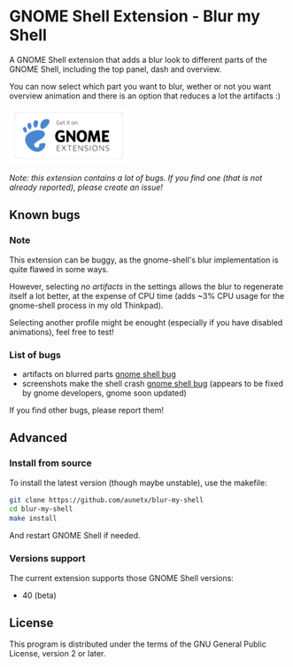 # GNOME Shell Extension - Blur my Shell

A GNOME Shell extension that adds a blur look to different parts of the GNOME Shell, including the top panel, dash and overview.

You can now select which part you want to blur, wether or not you want overview animation and there is an option that reduces a lot the artifacts :)

[<img src="https://github.com/aunetx/files_utils/raw/master/get_it_on_gnome_extensions.png" height="100">](https://extensions.gnome.org/extension/3193/blur-my-shell/)

*Note: this extension contains a lot of bugs. If you find one (that is not already reported), please create an issue!*

## Known bugs

### Note

This extension can be buggy, as the gnome-shell's blur implementation is quite flawed in some ways.

However, selecting *no artifacts* in the settings allows the blur to regenerate itself a lot better, at the expense of CPU time (adds ~3% CPU usage for the gnome-shell process in my old Thinkpad).

Selecting another profile might be enought (especially if you have disabled animations), feel free to test!

### List of bugs

- artifacts on blurred parts [gnome shell bug](https://gitlab.gnome.org/GNOME/gnome-shell/-/issues/2857)
- screenshots make the shell crash [gnome shell bug](https://gitlab.gnome.org/GNOME/gnome-shell/-/issues/3301) (appears to be fixed by gnome developers, gnome soon updated)

If you find other bugs, please report them!

## Advanced

### Install from source

To install the latest version (though maybe unstable), use the makefile:

```sh
git clone https://github.com/aunetx/blur-my-shell
cd blur-my-shell
make install
```

And restart GNOME Shell if needed.

### Versions support

The current extension supports those GNOME Shell versions:

- 40 (beta)

## License

This program is distributed under the terms of the GNU General Public License, version 2 or later.
